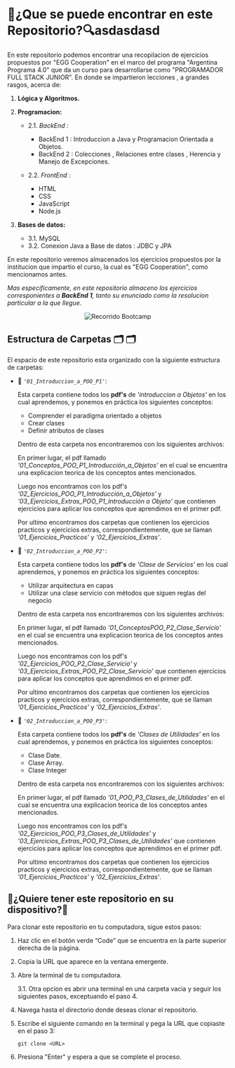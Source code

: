 # 🔎¿Que se puede encontrar en este Repositorio?🔍asdasdasd

En este repositorio podemos encontrar una recopilacion de ejercicios propuestos por "EGG Cooperation" en el marco del programa "Argentina Programa 4.0" que  da un curso para desarrollarse como "PROGRAMADOR FULL STACK JUNIOR". En donde se impartieron lecciones , a grandes rasgos, acerca de:

1. **Lógica y Algoritmos.**

2. **Programacion:**
   + 2.1. *BackEnd :*
        + BackEnd 1 : Introduccion a Java y Programacion Orientada a Objetos.
        + BackEnd 2 : Colecciones , Relaciones entre clases , Herencia y Manejo de Excepciones.
       
   + 2.2. *FrontEnd :*
        + HTML
        + CSS
        + JavaScript
        + Node.js
      
3. **Bases de datos:**
    + 3.1. MySQL
    + 3.2. Conexion Java a Base de datos : JDBC y JPA

En este repositorio veremos almacenados los ejercicios propuestos por la institucion que impartio el curso, la cual es "EGG Cooperation", como mencionamos antes.

*Mas especificamente, en este repositorio almaceno los ejercicios corresponientes a **BackEnd 1**, tanto su enunciado como la resolucion particular a la que llegue*.

<p align="center">
  <img src="https://i.postimg.cc/4yT4DXP2/ARGENTINA-PROGRAMA-4-0.png" alt = "Recorrido Bootcamp" />
</p>

## Estructura de Carpetas 🗂 🗂

El espacio de este repositorio esta organizado con la siguiente estructura de carpetas:

+ 📂 *`'01_Introduccion_a_POO_P1'`*:
    
    Esta carpeta contiene todos los **pdf's** de *'introduccion a Objetos'* en los cual aprendemos, y ponemos en práctica los siguientes conceptos:

    + Comprender el paradigma orientado a objetos
    + Crear clases
    + Definir atributos de clases

    Dentro de esta carpeta nos encontraremos con los siguientes archivos:
    
    En primer lugar, el pdf llamado *'01_Conceptos_POO_P1_Introducción_a_Objetos'* en el cual se encuentra una explicacion teorica de los conceptos antes mencionados.
    
    Luego nos encontramos con los pdf's *'02_Ejercicios_POO_P1_Introducción_a_Objetos'* y *'03_Ejercicios_Extras_POO_P1_Introducción a Objeto'* que contienen ejercicios para aplicar los conceptos que aprendimos en el primer pdf.

    Por ultimo encontramos dos carpetas que contienen los ejercicios practicos y ejercicios extras, correspondientemente, que se llaman *'01_Ejercicios_Practicos'* y *'02_Ejercicios_Extras'*.

+ 📂 *`'02_Introduccion_a_POO_P2'`*: 

    Esta carpeta contiene todos los **pdf's** de *'Clase de Servicios'* en los cual aprendemos, y ponemos en práctica los siguientes conceptos:

    + Utilizar arquitectura en capas
    + Utilizar una clase servicio con métodos que siguen reglas    del negocio

    Dentro de esta carpeta nos encontraremos con los siguientes archivos:
    
    En primer lugar, el pdf llamado *'01_ConceptosPOO_P2_Clase_Servicio'* en el cual se encuentra una explicacion teorica de los conceptos antes mencionados.
    
    Luego nos encontramos con los pdf's *'02_Ejercicios_POO_P2_Clase_Servicio'* y *'03_Ejercicios_Extras_POO_P2_Clase_Servicio'* que contienen ejercicios para aplicar los conceptos que aprendimos en el primer pdf.

    Por ultimo encontramos dos carpetas que contienen los ejercicios practicos y ejercicios extras, correspondientemente, que se llaman *'01_Ejercicios_Practicos'* y *'02_Ejercicios_Extras'*.

+ 📂 *`'02_Introduccion_a_POO_P3'`*: 

    Esta carpeta contiene todos los **pdf's** de *'Clases de Utilidades'* en los cual aprendemos, y ponemos en práctica los siguientes conceptos:

    + Clase Date.
    + Clase Array.
    + Clase Integer

    Dentro de esta carpeta nos encontraremos con los siguientes archivos:
    
    En primer lugar, el pdf llamado *'01_POO_P3_Clases_de_Utilidades'* en el cual se encuentra una explicacion teorica de los conceptos antes mencionados.
    
    Luego nos encontramos con los pdf's *'02_Ejercicios_POO_P3_Clases_de_Utilidades'* y *'03_Ejercicios_Extras_POO_P3_Clases_de_Utilidades'* que contienen ejercicios para aplicar los conceptos que aprendimos en el primer pdf.

    Por ultimo encontramos dos carpetas que contienen los ejercicios practicos y ejercicios extras, correspondientemente, que se llaman *'01_Ejercicios_Practicos'* y *'02_Ejercicios_Extras'*.

## 📝¿Quiere tener este repositorio en su dispositivo?📝

Para clonar este repositorio en tu computadora, sigue estos pasos:

1. Haz clic en el botón verde “Code” que se encuentra en la parte superior derecha de la página.

2. Copia la URL que aparece en la ventana emergente.

3. Abre la terminal de tu computadora.
    
    3.1. Otra opcion es abrir una terminal en una carpeta vacia y  seguir los siguientes pasos, exceptuando el paso 4.

4. Navega hasta el directorio donde deseas clonar el repositorio.

5. Escribe el siguiente comando en la terminal y pega la URL que copiaste en el paso 3:

    `git clone <URL>`

6. Presiona "Enter" y espera a que se complete el proceso.
